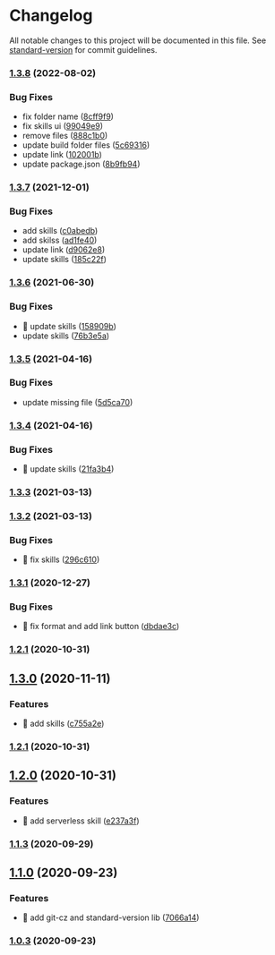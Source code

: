 # Changelog

All notable changes to this project will be documented in this file. See [standard-version](https://github.com/conventional-changelog/standard-version) for commit guidelines.

### [1.3.8](https://github.com/yeukfei02/yeukfei02.github.io/compare/v1.3.7...v1.3.8) (2022-08-02)


### Bug Fixes

* fix folder name ([8cff9f9](https://github.com/yeukfei02/yeukfei02.github.io/commit/8cff9f9dff4d12c5fbbb6b17bfeb1dc47c71714b))
* fix skills ui ([99049e9](https://github.com/yeukfei02/yeukfei02.github.io/commit/99049e97dc620110065ddfae36ef10b6a68ea085))
* remove files ([888c1b0](https://github.com/yeukfei02/yeukfei02.github.io/commit/888c1b0097f415876dd9540a63e379f87a96e8de))
* update build folder files ([5c69316](https://github.com/yeukfei02/yeukfei02.github.io/commit/5c6931615b7a24dd00320e23fd230e3d020769c2))
* update link ([102001b](https://github.com/yeukfei02/yeukfei02.github.io/commit/102001bbff2d56cd6182410c8a6df4d4857c8c89))
* update package.json ([8b9fb94](https://github.com/yeukfei02/yeukfei02.github.io/commit/8b9fb94a95a68490c64eef56d40df79c08506b89))

### [1.3.7](https://github.com/yeukfei02/yeukfei02.github.io/compare/v1.3.6...v1.3.7) (2021-12-01)


### Bug Fixes

* add skills ([c0abedb](https://github.com/yeukfei02/yeukfei02.github.io/commit/c0abedb780cd15a105d98b8e2cc9232f5c7a76d3))
* add skilss ([ad1fe40](https://github.com/yeukfei02/yeukfei02.github.io/commit/ad1fe40207d64ca1a993ab8a258d70d874ad4a7c))
* update link ([d9062e8](https://github.com/yeukfei02/yeukfei02.github.io/commit/d9062e8037bc22d076174c00a1efe3456878eac6))
* update skills ([185c22f](https://github.com/yeukfei02/yeukfei02.github.io/commit/185c22f668f40703d4e23c1c973d44290ca609dc))

### [1.3.6](https://github.com/yeukfei02/yeukfei02.github.io/compare/v1.3.5...v1.3.6) (2021-06-30)


### Bug Fixes

* 🐛 update skills ([158909b](https://github.com/yeukfei02/yeukfei02.github.io/commit/158909b4bdcb7fd66251ae697045e53f5c93010a))
* update skills ([76b3e5a](https://github.com/yeukfei02/yeukfei02.github.io/commit/76b3e5a60c7ea2494503532653c50fbfc1bb1edd))

### [1.3.5](https://github.com/yeukfei02/yeukfei02.github.io/compare/v1.3.4...v1.3.5) (2021-04-16)


### Bug Fixes

* update missing file ([5d5ca70](https://github.com/yeukfei02/yeukfei02.github.io/commit/5d5ca70ecf925eef24a860609101627086a05106))

### [1.3.4](https://github.com/yeukfei02/yeukfei02.github.io/compare/v1.3.3...v1.3.4) (2021-04-16)


### Bug Fixes

* 🐛 update skills ([21fa3b4](https://github.com/yeukfei02/yeukfei02.github.io/commit/21fa3b4de21c04bb5d88c20f4a37673e2616ffdb))

### [1.3.3](https://github.com/yeukfei02/yeukfei02.github.io/compare/v1.3.2...v1.3.3) (2021-03-13)

### [1.3.2](https://github.com/yeukfei02/yeukfei02.github.io/compare/v1.3.1...v1.3.2) (2021-03-13)


### Bug Fixes

* 🐛 fix skills ([296c610](https://github.com/yeukfei02/yeukfei02.github.io/commit/296c610909c2ba0baaf052e6212515c8416368ff))

### [1.3.1](https://github.com/yeukfei02/yeukfei02.github.io/compare/v1.3.0...v1.3.1) (2020-12-27)


### Bug Fixes

* 🐛 fix format and add link button ([dbdae3c](https://github.com/yeukfei02/yeukfei02.github.io/commit/dbdae3cd1fdf3527814a6ee9021de47aec103f95))

### [1.2.1](https://github.com/yeukfei02/yeukfei02.github.io/compare/v1.2.0...v1.2.1) (2020-10-31)

## [1.3.0](https://github.com/yeukfei02/yeukfei02.github.io/compare/v1.2.0...v1.3.0) (2020-11-11)


### Features

* 🎸 add skills ([c755a2e](https://github.com/yeukfei02/yeukfei02.github.io/commit/c755a2e712ddf1a2f949f15b2e219bb7640f3f49))

### [1.2.1](https://github.com/yeukfei02/yeukfei02.github.io/compare/v1.2.0...v1.2.1) (2020-10-31)

## [1.2.0](https://github.com/yeukfei02/yeukfei02.github.io/compare/v1.1.3...v1.2.0) (2020-10-31)


### Features

* 🎸 add serverless skill ([e237a3f](https://github.com/yeukfei02/yeukfei02.github.io/commit/e237a3f82e251a8001f5106a4dfaeefdffdb6a1b))

### [1.1.3](https://github.com/yeukfei02/yeukfei02.github.io/compare/v1.1.1...v1.1.3) (2020-09-29)

## [1.1.0](https://github.com/yeukfei02/yeukfei02.github.io/compare/v1.0.3...v1.1.0) (2020-09-23)


### Features

* 🎸 add git-cz and standard-version lib ([7066a14](https://github.com/yeukfei02/yeukfei02.github.io/commit/7066a1400758ba7a623841ad5cde1435cd3e0ec1))

### [1.0.3](https://github.com/yeukfei02/yeukfei02.github.io/compare/v1.0.2...v1.0.3) (2020-09-23)
